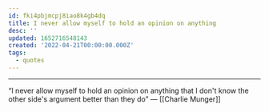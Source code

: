 ```yaml
---
id: fki4pbjmcpj8iao8k4gb4dq
title: I never allow myself to hold an opinion on anything
desc: ''
updated: 1652716548143
created: '2022-04-21T00:00:00.000Z'
tags:
  - quotes
---
```


***

 “I never allow myself to hold an opinion on anything that I don't know the other side's argument better than they do”  — [[Charlie Munger]]
